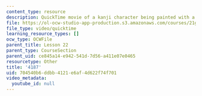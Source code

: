 ```yaml
---
content_type: resource
description: QuickTime movie of a kanji character being painted with a brush.
file: https://ol-ocw-studio-app-production.s3.amazonaws.com/courses/21g-504-japanese-iv-spring-2009/704540b6ddbb4121e6af4d622f74f701_4187.mov
file_type: video/quicktime
learning_resource_types: []
ocw_type: OCWFile
parent_title: Lesson 22
parent_type: CourseSection
parent_uid: ce845a14-e942-541d-7d56-a411e07e0465
resourcetype: Other
title: '4187'
uid: 704540b6-ddbb-4121-e6af-4d622f74f701
video_metadata:
  youtube_id: null
---
```

